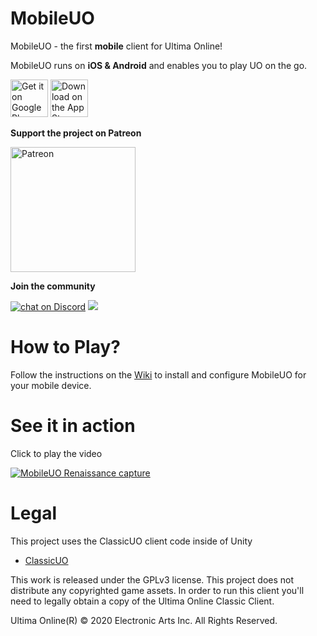 # MobileUO

MobileUO - the first **mobile** client for Ultima Online!

MobileUO runs on **iOS & Android** and enables you to play UO on the go.

<a href='https://play.google.com/store/apps/details?id=com.mobileuo.mobileuo&pcampaignid=pcampaignidMKT-Other-global-all-co-prtnr-py-PartBadge-Mar2515-1'><img height='60' alt='Get it on Google Play' src='https://raw.githubusercontent.com/VoxelBoy/MobileUO/master/docs/images/playStoreBadge.png'/></a>
<a href='https://apps.apple.com/us/app/id1511721667'><img height='60' alt='Download on the App Store' src='https://raw.githubusercontent.com/VoxelBoy/MobileUO/master/docs/images/appStoreBadge.png'/></a>

**Support the project on Patreon**

<a href="http://www.patreon.com/mobileuo"><img src="https://raw.githubusercontent.com/VoxelBoy/MobileUO/master/docs/images/become_a_patron_button%402x.png" alt="Patreon" width="200"/></a>

**Join the community**

<a href="https://discord.gg/d6NQsj3">
<img src="https://img.shields.io/discord/687638336482836481?logo=discord"
alt="chat on Discord"></a>

<img src="https://raw.githubusercontent.com/VoxelBoy/MobileUO/master/docs/images/MobileUOGitHubCover.png"/>

# How to Play?
Follow the instructions on the [Wiki](https://github.com/VoxelBoy/MobileUO/wiki) to install and configure MobileUO for your mobile device.

# See it in action

Click to play the video

[![MobileUO Renaissance capture](https://raw.githubusercontent.com/VoxelBoy/MobileUO/master/docs/images/MobileUORenaissanceCaptureVideoThumbnail.png)](http://www.youtube.com/watch?v=fT_gdb_X9oc "MobileUO - UO Renaissance capture")

# Legal
This project uses the ClassicUO client code inside of Unity

* [ClassicUO](https://github.com/andreakarasho/ClassicUO)

This work is released under the GPLv3 license. This project does not distribute any copyrighted game assets. In order to run this client you'll need to legally obtain a copy of the Ultima Online Classic Client.

Ultima Online(R) © 2020 Electronic Arts Inc. All Rights Reserved.
